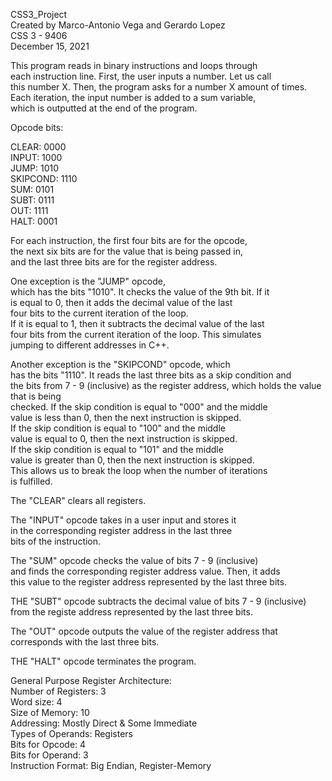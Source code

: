 CSS3_Project  
Created by Marco-Antonio Vega and Gerardo Lopez  
CSS 3 - 9406  
December 15, 2021  

This program reads in binary instructions and loops through  
each instruction line. First, the user inputs a number. Let us call  
this number X. Then, the program asks for a number X amount of times.  
Each iteration, the input number is added to a sum variable,  
which is outputted at the end of the program.  

Opcode bits:  

CLEAR: 0000  
INPUT: 1000  
JUMP: 1010  
SKIPCOND: 1110  
SUM: 0101  
SUBT: 0111  
OUT: 1111  
HALT: 0001

For each instruction, the first four bits are for the opcode,  
the next six bits are for the value that is being passed in,  
and the last three bits are for the register address.  

One exception is the "JUMP" opcode,  
which has the bits "1010". It checks the value of the 9th bit. If it  
is equal to 0, then it adds the decimal value of the last  
four bits to the current iteration of the loop.  
If it is equal to 1, then it subtracts the decimal value of the last  
four bits from the current iteration of the loop. This simulates  
jumping to different addresses in C++.  

Another exception is the "SKIPCOND" opcode, which  
has the bits "1110". It reads the last three bits as a skip condition and  
the bits from 7 - 9 (inclusive) as the register address, which holds the value that is being  
checked. If the skip condition is equal to "000" and the middle  
value is less than 0, then the next instruction is skipped.  
If the skip condition is equal to "100" and the middle  
value is equal to 0, then the next instruction is skipped.  
If the skip condition is equal to "101" and the middle  
value is greater than 0, then the next instruction is skipped.    
This allows us to break the loop when the number of iterations  
is fulfilled.  

The "CLEAR" clears all registers.  

The "INPUT" opcode takes in a user input and stores it  
in the corresponding register address in the last three  
bits of the instruction.  

The "SUM" opcode checks the value of bits 7 - 9 (inclusive)  
and finds the corresponding register address value. Then, it adds  
this value to the register address represented by the last three bits.  

THE "SUBT" opcode subtracts the decimal value of bits 7 - 9 (inclusive)  
from the registe address represented by the last three bits.  

The "OUT" opcode outputs the value of the register address that  
corresponds with the last three bits.  

THE "HALT" opcode terminates the program.  

General Purpose Register Architecture:  
Number of Registers: 3  
Word size: 4  
Size of Memory: 10  
Addressing: Mostly Direct & Some Immediate  
Types of Operands: Registers  
Bits for Opcode: 4  
Bits for Operand: 3  
Instruction Format: Big Endian, Register-Memory  

